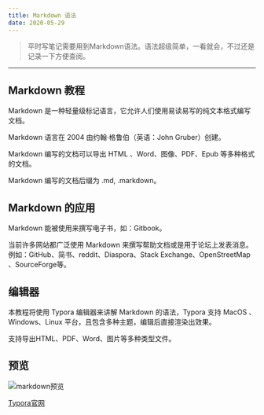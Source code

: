 ```yaml
---
title: Markdown 语法
date: 2020-05-29
---
```

>平时写笔记需要用到Markdown语法。语法超级简单，一看就会，不过还是记录一下方便查阅。
----------------------------------------
## Markdown 教程
Markdown 是一种轻量级标记语言，它允许人们使用易读易写的纯文本格式编写文档。

Markdown 语言在 2004 由约翰·格鲁伯（英语：John Gruber）创建。

Markdown 编写的文档可以导出 HTML 、Word、图像、PDF、Epub 等多种格式的文档。

Markdown 编写的文档后缀为 .md, .markdown。

## Markdown 的应用
Markdown 能被使用来撰写电子书，如：Gitbook。

当前许多网站都广泛使用 Markdown 来撰写帮助文档或是用于论坛上发表消息。例如：GitHub、简书、reddit、Diaspora、Stack Exchange、OpenStreetMap 、SourceForge等。

## 编辑器
本教程将使用 Typora 编辑器来讲解 Markdown 的语法，Typora 支持 MacOS 、Windows、Linux 平台，且包含多种主题，编辑后直接渲染出效果。

支持导出HTML、PDF、Word、图片等多种类型文件。

## 预览
![markdown预览](https://cdn.jsdelivr.net/gh/HubCui/CDN@main/blog/docs/markdown/md.png "markdown预览")

[Typora官网](https://typora.io/ "Typora官网")